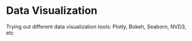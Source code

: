 
# Data Visualization
Trying out different data visualization tools: Plotly, Bokeh, Seaborn, NVD3, etc
